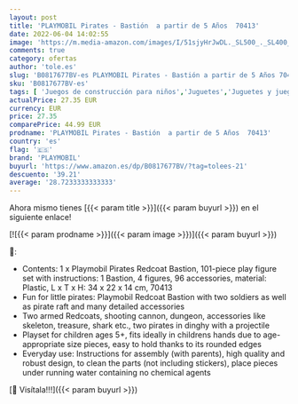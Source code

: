 ```yaml
---
layout: post
title: 'PLAYMOBIL Pirates - Bastión  a partir de 5 Años  70413'
date: 2022-06-04 14:02:55
image: 'https://m.media-amazon.com/images/I/51sjyHrJwDL._SL500_._SL400_.jpg'
comments: true
category: ofertas
author: 'tole.es'
slug: 'B0817677BV-es PLAYMOBIL Pirates - Bastión a partir de 5 Años 70413'
sku: 'B0817677BV-es'
tags: [ 'Juegos de construcción para niños','Juguetes','Juguetes y juegos','Sets de construcción','playmobil','🇪🇸', ]
actualPrice: 27.35 EUR
currency: EUR
price: 27.35
comparePrice: 44.99 EUR
prodname: 'PLAYMOBIL Pirates - Bastión  a partir de 5 Años  70413'
country: 'es'
flag: '🇪🇸'
brand: 'PLAYMOBIL'
buyurl: 'https://www.amazon.es/dp/B0817677BV/?tag=tolees-21'
descuento: '39.21'
average: '28.7233333333333'
---
```


Ahora mismo tienes [{{< param title >}}]({{< param buyurl >}}) en el siguiente enlace!

[![{{< param prodname >}}]({{< param image >}})]({{< param buyurl >}})

🔎:

- Contents: 1 x Playmobil Pirates Redcoat Bastion, 101-piece play figure set with instructions: 1 Bastion, 4 figures, 96 accessories, material: Plastic, L x T x H: 34 x 22 x 14 cm, 70413
- Fun for little pirates: Playmobil Redcoat Bastion with two soldiers as well as pirate raft and many detailed accessories
- Two armed Redcoats, shooting cannon, dungeon, accessories like skeleton, treasure, shark etc., two pirates in dinghy with a projectile
- Playset for children ages 5+, fits ideally in childrens hands due to age-appropriate size pieces, easy to hold thanks to its rounded edges
- Everyday use: Instructions for assembly (with parents), high quality and robust design, to clean the parts (not including stickers), place pieces under running water containing no chemical agents

[🛒 Visítala!!!]({{< param buyurl >}})
